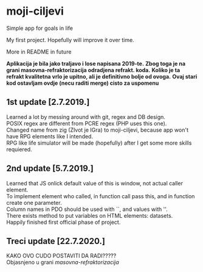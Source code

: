 # moji-ciljevi
Simple app for goals in life

My first project. Hopefully will improve it over time. 

More in README in future   

**Aplikacija je bila jako traljavo i lose napisana 2019-te.**
**Zbog toga je na grani masovna-refraktorizacija odradjena refrakt. koda.**
**Koliko je ta refrakt kvalitetna vrlo je upitno, ali je definitivno bolje od ovoga.**
**Ovaj stari kod ostavljam ovdje (necu raditi merge) cisto za uspomenu**

1st update [2.7.2019.]
----------------------------------------------------
Learned a lot by messing around with git, regex and DB design.  
POSIX regex are different from PCRE regex (PHP uses this one).  
Changed name from zig (ZIvot je IGra) to moji-ciljevi, because app won't have RPG elements like I intended.  
RPG like life simulator will be made (hopefully) after I get some more skills requiered.  

2nd update [5.7.2019.]
----------------------------------------------------
Learned that JS onlick default value of this is window, not actual caller element.  
To implement element who called, in function call pass this, and in function create one parameter.  
Column names in PDO should be used with ``, and values with ''.  
There exists method to put variables on HTML elements: datasets.  
Happily finished first official phase of project.  
  
  
## Treci update [22.7.2020.]  
KAKO OVO CUDO POSTAVITI DA RADI?????  
Objasnjeno u grani *masovna-refraktorizacija*  
